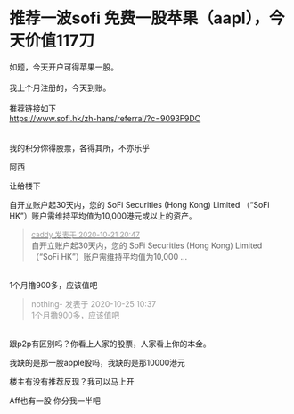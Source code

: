 # 推荐一波sofi 免费一股苹果（aapl），今天价值117刀


如题，今天开户可得苹果一股。<br />
<br />
我上个月注册的，今天到账。<br />
<br />
推荐链接如下<br />
https://www.sofi.hk/zh-hans/referral/?c=9093F9DC<br />
<br />
<br />
我的积分你得股票，各得其所，不亦乐乎<br />


阿西

让给楼下<img src="static/image/smiley/default/lol.gif" smilieid="12" border="0" alt="" />

自开立账户起30天内，您的 SoFi Securities (Hong Kong) Limited （“SoFi HK”）账户需维持平均值为10,000港元或以上的资产。

<div class="quote"><blockquote><font size="2"><a href="https://www.hostloc.com/forum.php?mod=redirect&amp;goto=findpost&amp;pid=9333223&amp;ptid=756919" target="_blank"><font color="#999999">caddy 发表于 2020-10-21 20:47</font></a></font><br />
自开立账户起30天内，您的 SoFi Securities (Hong Kong) Limited （“SoFi HK”）账户需维持平均值为10,000 ...</blockquote></div><br />
1个月撸900多，应该值吧

<div class="quote"><blockquote><font color="#999999">nothing- 发表于 2020-10-25 10:37</font><br />
<font color="#999999">1个月撸900多，应该值吧</font></blockquote></div><br />
跟p2p有区别吗？你看上人家的股票，人家看上你的本金。

我缺的是那一股apple股吗，我缺的是那10000港元<img src="static/image/smiley/yct/011.gif" smilieid="33" border="0" alt="" />

楼主有没有推荐反现？我可以马上开

Aff也有一股 你分我一半吧
